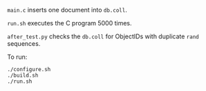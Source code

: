 `main.c` inserts one document into `db.coll`.

`run.sh` executes the C program 5000 times.

`after_test.py` checks the `db.coll` for ObjectIDs with duplicate `rand` sequences.

To run:

```
./configure.sh
./build.sh
./run.sh
```